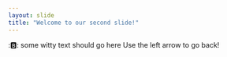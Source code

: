 ```yaml
---
layout: slide
title: "Welcome to our second slide!"
---
```

::b:: some witty text should go here
Use the left arrow to go back!
